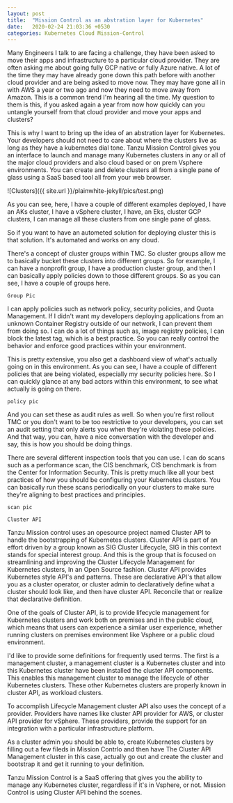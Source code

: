 ```yaml
---
layout: post
title:  "Mission Control as an abstration layer for Kubernetes"
date:   2020-02-24 21:03:36 +0530
categories: Kubernetes Cloud Mission-Control
---
```

Many Engineers I talk to are facing a challenge, they have been asked to move their apps and infrastructure to a particular cloud provider. They are often asking me about going fully GCP native or fully Azure native. A lot of the time they may have already gone down this path before with another cloud provider and are being asked to move now. They may have gone all in with AWS a year or two ago and now they need to move away from Amazon. This is a common trend I'm hearing all the time.
My question to them is this, if you asked again a year from now how quickly can you untangle yourself from that cloud provider and move your apps and clusters?

This is why I want to bring up the idea of an abstration layer for Kubernetes. Your developers should not need to care about where the clusters live as long as they have a kubernetes dial tone. Tanzu Mission Control gives you an interface to launch and manage many Kubernetes clusters in any or all of the major cloud providers and also cloud based or on prem Vsphere environments. You can create and delete clusters all from a single pane of glass using a SaaS based tool all from your web browser.

![Clusters]({{ site.url }}/plainwhite-jekyll/pics/test.png)




As you can see, here, I have a couple of different examples deployed, I have an AKs cluster, I have a vSphere cluster, I have, an Eks, cluster GCP clusters, I can manage all these clusters from one single pane of glass.

So if you want to have an autometed solution for deploying cluster this is that solution. It's automated and works on any cloud.

There's a concept of cluster groups within TMC. So cluster groups allow me to basically bucket these clusters into different groups. So for example, I can have a nonprofit group, I have a production cluster group, and then I can basically apply policies down to those different groups. So as you can see, I have a couple of groups here.

```
Group Pic
```

I can apply policies such as network policy, security policies, and Quota Management. If I didn't want my developers deploying applications from an unknown Container Registry outside of our network, I can prevent them from doing so. I can do a lot of things such as, image registry policies, I can block the latest tag, which is a best practice. So you can really control the behavior and enforce good practices within your environment.

This is pretty extensive, you also get a dashboard view of what's actually going on in this environment. As you can see, I have a couple of different policies that are being violated, especially my security policies here. So I can quickly glance at any bad actors within this environment, to see what actually is going on there.

```
policy pic
```



And you can set these as audit rules as well. So when you're first rollout TMC or you don't want to be too restrictive to your developers, you can set an audit setting that only alerts you when they're violating these policies. And that way, you can, have a nice conversation with the developer and say, this is how you should be doing things.


There are several different inspection tools that you can use. I can do scans such as a performance scan, the CIS benchmark, CIS benchmark is from the Center for Information Security. This is pretty much like all your best practices of how you should be configuring your Kubernetes clusters. You can basically run these scans periodically on your clusters to make sure they're aligning to best practices and principles.

```
scan pic
```



```
Cluster API
```

Tanzu Mission control uses an opesource project named Cluster API to handle the bootstrapping of Kubernetes clusters. Cluster API is part of an effort driven by a group known as SIG Cluster Lifecycle, SIG in this context stands for special interest group. And this is the group that is focused on streamlining and improving the Cluster Lifecycle Management for Kubernetes clusters, In an Open Source fashion. Cluster API provides Kubernetes style API's and patterns. These are declarative API's that allow you as a cluster operator, or cluster admin to declaratively define what a cluster should look like, and then have cluster API. Reconcile that or realize that declarative definition.

One of the goals of Cluster API, is to provide lifecycle management for Kubernetes clusters and work both on premises and in the public cloud, which means that users can experience a similar user experience, whether running clusters on premises environment like Vsphere or a public cloud environment.

I'd like to provide some definitions for frequently used terms. The first is a management cluster, a management cluster is a Kubernetes cluster and into this Kubernetes cluster have been installed the cluster API components. This enables this management cluster to manage the lifecycle of other Kubernetes clusters. These other Kubernetes clusters are properly known in cluster API, as workload clusters. 

To accomplish Lifecycle Management cluster API also uses the concept of a provider. Providers have names like cluster API provider for AWS, or cluster API provider for vSphere. These providers, provide the support for an integration with a particular infrastructure platform.

As a cluster admin you should be able to, create Kubernetes clusters by filling out a few fileds in Mission Contrlo and then have The Cluster API Management cluster in this case, actually go out and create the cluster and bootstrap it and get it running to your definition.

Tanzu Mission Control is a SaaS offering that gives you the ability to manage any Kubernetes cluster, regardless if it's in Vsphere, or not.  Mission Control is using Cluster API behind the scenes.




